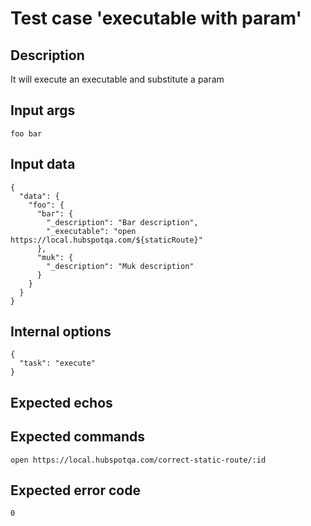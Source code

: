 # Test case 'executable with param'

## Description

It will execute an executable and substitute a param

## Input args

    foo bar

## Input data

    {
      "data": {
        "foo": {
          "bar": {
            "_description": "Bar description",
            "_executable": "open https://local.hubspotqa.com/${staticRoute}"
          },
          "muk": {
            "_description": "Muk description"
          }
        }
      }
    }

## Internal options

    {
      "task": "execute"
    }

## Expected echos

## Expected commands

    open https://local.hubspotqa.com/correct-static-route/:id

## Expected error code

    0
